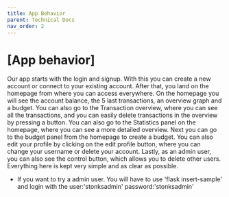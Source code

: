 ```yaml
---
title: App Behavior
parent: Technical Docs
nav_order: 2
---
```




# [App behavior]
Our app starts with the login and signup. With this you can create a new account or connect to your existing account. After that, you land on the homepage from where you can access everywhere. On the homepage you will see the account balance, the 5 last transactions, an overview graph and a budget.  You can also go to the Transaction overview, where you can see all the transactions, and you can easily delete transactions in the overview by pressing a button. You can also go to the Statistics panel on the homepage, where you can see a more detailed overview. Next you can go to the budget panel from the homepage to create a budget. You can also edit your profile by clicking on the edit profile button, where you can change your username or delete your account. Lastly, as an admin user, you can also see the control button, which allows you to delete other users. Everything here is kept very simple and as clear as possible.

- If you want to try a admin user. You will have to use 'flask insert-sample' and login with the user:'stonksadmin' password:'stonksadmin'


